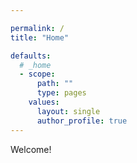 ```yaml
---

permalink: /
title: "Home"

defaults:
  # _home
  - scope:
      path: ""
      type: pages
    values:
      layout: single
      author_profile: true
---
```


Welcome!
